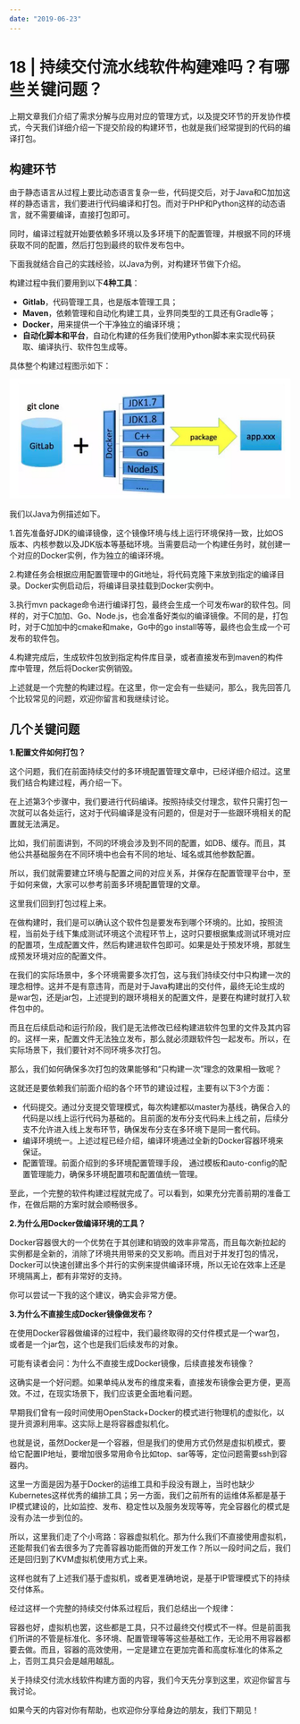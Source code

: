 ```yaml
---
date: "2019-06-23"
---  
```

      
# 18 | 持续交付流水线软件构建难吗？有哪些关键问题？
上期文章我们介绍了需求分解与应用对应的管理方式，以及提交环节的开发协作模式，今天我们详细介绍一下提交阶段的构建环节，也就是我们经常提到的代码的编译打包。

## 构建环节

由于静态语言从过程上要比动态语言复杂一些，代码提交后，对于Java和C加加这样的静态语言，我们要进行代码编译和打包。而对于PHP和Python这样的动态语言，就不需要编译，直接打包即可。

同时，编译过程就开始要依赖多环境以及多环境下的配置管理，并根据不同的环境获取不同的配置，然后打包到最终的软件发布包中。

下面我就结合自己的实践经验，以Java为例，对构建环节做下介绍。

构建过程中我们要用到以下**4种工具**：

* **Gitlab**，代码管理工具，也是版本管理工具；
* **Maven**，依赖管理和自动化构建工具，业界同类型的工具还有Gradle等；
* **Docker**，用来提供一个干净独立的编译环境；
* **自动化脚本和平台**，自动化构建的任务我们使用Python脚本来实现代码获取、编译执行、软件包生成等。

具体整个构建过程图示如下：

![](./httpsstatic001geekbangorgresourceimage2e872ecde6e88787e007f41fb01a85718687.png)

我们以Java为例描述如下。

1.首先准备好JDK的编译镜像，这个镜像环境与线上运行环境保持一致，比如OS版本、内核参数以及JDK版本等基础环境。当需要启动一个构建任务时，就创建一个对应的Docker实例，作为独立的编译环境。

2.构建任务会根据应用配置管理中的Git地址，将代码克隆下来放到指定的编译目录。Docker实例启动后，将编译目录挂载到Docker实例中。

3.执行mvn package命令进行编译打包，最终会生成一个可发布war的软件包。同样的，对于C加加、Go、Node.js，也会准备好类似的编译镜像。不同的是，打包时，对于C加加中的cmake和make，Go中的go install等等，最终也会生成一个可发布的软件包。

4.构建完成后，生成软件包放到指定构件库目录，或者直接发布到maven的构件库中管理，然后将Docker实例销毁。

上述就是一个完整的构建过程。在这里，你一定会有一些疑问，那么，我先回答几个比较常见的问题，欢迎你留言和我继续讨论。

<!-- [[[read_end]]] -->

## 几个关键问题

**1.配置文件如何打包？**

这个问题，我们在前面持续交付的多环境配置管理文章中，已经详细介绍过。这里我们结合构建过程，再介绍一下。

在上述第3个步骤中，我们要进行代码编译。按照持续交付理念，软件只需打包一次就可以各处运行，这对于代码编译是没有问题的，但是对于一些跟环境相关的配置就无法满足。

比如，我们前面讲到，不同的环境会涉及到不同的配置，如DB、缓存。而且，其他公共基础服务在不同环境中也会有不同的地址、域名或其他参数配置。

所以，我们就需要建立环境与配置之间的对应关系，并保存在配置管理平台中，至于如何来做，大家可以参考前面多环境配置管理的文章。

这里我们回到打包过程上来。

在做构建时，我们是可以确认这个软件包是要发布到哪个环境的。比如，按照流程，当前处于线下集成测试环境这个流程环节上，这时只要根据集成测试环境对应的配置项，生成配置文件，然后构建进软件包即可。如果是处于预发环境，那就生成预发环境对应的配置文件。

在我们的实际场景中，多个环境需要多次打包，这与我们持续交付中只构建一次的理念相悖。这并不是有意违背，而是对于Java构建出的交付件，最终无论生成的是war包，还是jar包，上述提到的跟环境相关的配置文件，是要在构建时就打入软件包中的。

而且在后续启动和运行阶段，我们是无法修改已经构建进软件包里的文件及其内容的。这样一来，配置文件无法独立发布，那么就必须跟软件包一起发布。所以，在实际场景下，我们要针对不同环境多次打包。

那么，我们如何确保多次打包的效果能够和“只构建一次”理念的效果相一致呢？

这就还是要依赖我们前面介绍的各个环节的建设过程，主要有以下3个方面：

* 代码提交。通过分支提交管理模式，每次构建都以master为基线，确保合入的代码是以线上运行代码为基础的。且前面的发布分支代码未上线之前，后续分支不允许进入线上发布环节，确保发布分支在多环境下是同一套代码。
* 编译环境统一。上述过程已经介绍，编译环境通过全新的Docker容器环境来保证。
* 配置管理。前面介绍到的多环境配置管理手段， 通过模板和auto-config的配置管理能力，确保多环境配置项和配置值统一管理。

至此，一个完整的软件构建过程就完成了。可以看到，如果充分完善前期的准备工作，在做后期的方案时就会顺畅很多。

**2.为什么用Docker做编译环境的工具？**

Docker容器很大的一个优势在于其创建和销毁的效率非常高，而且每次新拉起的实例都是全新的，消除了环境共用带来的交叉影响。而且对于并发打包的情况，Docker可以快速创建出多个并行的实例来提供编译环境，所以无论在效率上还是环境隔离上，都有非常好的支持。

你可以尝试一下我的这个建议，确实会非常方便。

**3.为什么不直接生成Docker镜像做发布？**

在使用Docker容器做编译的过程中，我们最终取得的交付件模式是一个war包，或者是一个jar包，这个也是我们后续发布的对象。

可能有读者会问：为什么不直接生成Docker镜像，后续直接发布镜像？

这确实是一个好问题。如果单纯从发布的维度来看，直接发布镜像会更方便，更高效。不过，在现实场景下，我们应该更全面地看问题。

早期我们曾有一段时间使用OpenStack+Docker的模式进行物理机的虚拟化，以提升资源利用率。这实际上是将容器虚拟机化。

也就是说，虽然Docker是一个容器，但是我们的使用方式仍然是虚拟机模式，要给它配置IP地址，要增加很多常用命令比如top、sar等等，定位问题需要ssh到容器内。

这里一方面是因为基于Docker的运维工具和手段没有跟上，当时也缺少Kubernetes这样优秀的编排工具；另一方面，我们之前所有的运维体系都是基于IP模式建设的，比如监控、发布、稳定性以及服务发现等等，完全容器化的模式是没有办法一步到位的。

所以，这里我们走了个小弯路：容器虚拟机化。那为什么我们不直接使用虚拟机，还能帮我们省去很多为了完善容器功能而做的开发工作？所以一段时间之后，我们还是回归到了KVM虚拟机使用方式上来。

这样也就有了上述我们基于虚拟机，或者更准确地说，是基于IP管理模式下的持续交付体系。

经过这样一个完整的持续交付体系过程后，我们总结出一个规律：

容器也好，虚拟机也罢，这些都是工具，只不过最终交付模式不一样。但是前面我们所讲的不管是标准化、多环境、配置管理等等这些基础工作，无论用不用容器都要去做。而且，容器的高效使用，一定是建立在更加完善和高度标准化的体系之上，否则工具只会是越用越乱。

关于持续交付流水线软件构建方面的内容，我们今天先分享到这里，欢迎你留言与我讨论。

如果今天的内容对你有帮助，也欢迎你分享给身边的朋友，我们下期见！